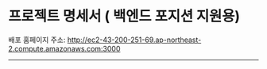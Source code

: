# 프로젝트 명세서 ( 백엔드 포지션 지원용)

배포 홈페이지 주소: http://ec2-43-200-251-69.ap-northeast-2.compute.amazonaws.com:3000

-----------------
